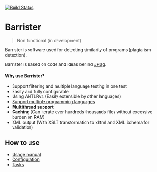 [![Build Status](https://travis-ci.org/Prosecute/Barrister.svg?branch=develop)](https://travis-ci.org/Prosecute/Barrister)

# Barrister
> Non functional (in development)

Barrister is software used for detecting similarity of programs (plagiarism detection).

Barrister is based on code and ideas behind [JPlag](https://github.com/jplag/jplag).

#### Why use Barrister?
 * Support filtering and multiple language testing in one test
 * Easily and fully configurable
 * Using ANTLRv4 (Easily extensible by other languages)
 * [Support multiple programming languages](documentation/SUPPORTED_LANGUAGES.md)
 * **Multithread support**
 * **Caching** (Can iterate over hundreds thousands files without excessive burden on RAM)
 * XML output (With XSLT transformation to xhtml and XML Schema for validation)

## How to use
 * [Usage manual](documentation/USAGE_MANUAL.md)
 * [Configuration](documentation/CONFIGURATION_YAML.md)
 * [Tasks](documentation/tasks/TASK_LIST.md)
